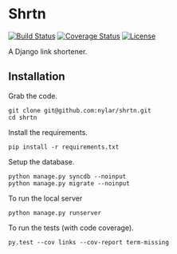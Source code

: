 # Shrtn

[![Build Status](https://travis-ci.org/nylar/shrtn.svg?branch=master)](https://travis-ci.org/nylar/shrtn)
[![Coverage Status](https://coveralls.io/repos/nylar/shrtn/badge.svg?branch=master)](https://coveralls.io/r/nylar/shrtn?branch=master)
[![License](https://img.shields.io/badge/license-CC0-blue.svg)](LICENSE)

A Django link shortener.

## Installation

Grab the code.
```shell
git clone git@github.com:nylar/shrtn.git
cd shrtn
```

Install the requirements.
```shell
pip install -r requirements.txt
```

Setup the database.
```shell
python manage.py syncdb --noinput
python manage.py migrate --noinput
```

To run the local server
```shell
python manage.py runserver
```

To run the tests (with code coverage).
```shell
py.test --cov links --cov-report term-missing
```